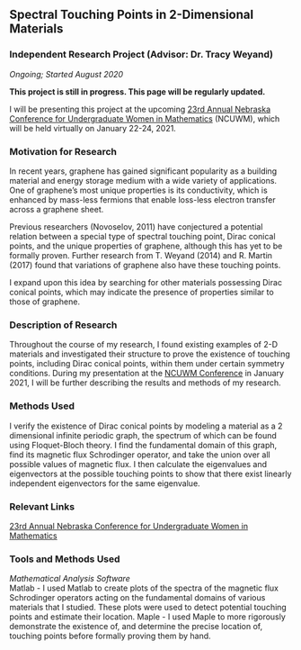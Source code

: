 ## Spectral Touching Points in 2-Dimensional Materials
### Independent Research Project (Advisor: Dr. Tracy Weyand)
*Ongoing; Started August 2020*

**This project is still in progress. This page will be regularly updated.**

I will be presenting this project at the upcoming <a href="https://www.math.unl.edu/~ncuwm/23rdAnnual/">23rd Annual Nebraska Conference for Undergraduate Women in Mathematics</a> (NCUWM), which will be held virtually on January 22-24, 2021. 

### Motivation for Research
In recent years, graphene has gained significant popularity as a building material and energy storage medium with a wide variety of applications. One of graphene’s most unique properties is its conductivity, which is enhanced by mass-less fermions that enable loss-less electron transfer across a graphene sheet. 

Previous researchers (Novoselov, 2011) have conjectured a potential relation between a special type of spectral touching point, Dirac conical points, and the unique properties of graphene, although this has yet to be formally proven. Further research from T. Weyand (2014) and R. Martin (2017) found that variations of graphene also have these touching points. 

I expand upon this idea by searching for other materials possessing Dirac conical points, which may indicate the presence of properties similar to those of graphene. 

### Description of Research
Throughout the course of my research, I found existing examples of 2-D materials and investigated their structure to prove the existence of touching points, including Dirac conical points, within them under certain symmetry conditions. During my presentation at the <a href="https://www.math.unl.edu/~ncuwm/23rdAnnual/">NCUWM Conference</a> in January 2021, I will be further describing the results and methods of my research. 

### Methods Used
I verify the existence of Dirac conical points by modeling a material as a 2 dimensional infinite periodic graph, the spectrum of which can be found using Floquet-Bloch theory. I find the fundamental domain of this graph, find its magnetic flux Schrodinger operator, and take the union over all possible values of magnetic flux. I then calculate the eigenvalues and eigenvectors at the possible touching points to show that there exist linearly independent eigenvectors for the same eigenvalue. 

### Relevant Links
<a href="https://www.math.unl.edu/~ncuwm/23rdAnnual/">23rd Annual Nebraska Conference for Undergraduate Women in Mathematics</a> <br>
<!-- TODO add more links later on, such as a link to the published paper, some diagrams, presentation PPT, etc -->

### Tools and Methods Used
*Mathematical Analysis Software* <br>
Matlab - I used Matlab to create plots of the spectra of the magnetic flux Schrodinger operators acting on the fundamental domains of various materials that I studied. These plots were used to detect potential touching points and estimate their location. 
Maple - I used Maple to more rigorously demonstrate the existence of, and determine the precise location of, touching points before formally proving them by hand. 
